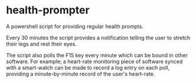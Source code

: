 # health-prompter
A powershell script for providing regular health prompts.

Every 30 minutes the script provides a notification telling the user to stretch their legs and rest their eyes. 

The script also polls the F15 key every minute which can be bound in other software. For example; a heart-rate monitoring piece of software synced with a smart-watch can be made to record a log entry on each poll, providing a minute-by-minute record of the user's heart-rate.
